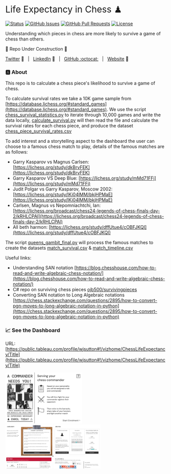 <h1 style="font-weight:normal"> 
  Life Expectancy in Chess ♟
</h1>

[![Status](https://img.shields.io/badge/status-active-success.svg)]() [![GitHub Issues](https://img.shields.io/github/issues/wjsutton/life_expectancy_in_chess.svg)](https://github.com/wjsutton/life_expectancy_in_chess/issues) [![GitHub Pull Requests](https://img.shields.io/github/issues-pr/wjsutton/life_expectancy_in_chess.svg)](https://github.com/wjsutton/life_expectancy_in_chess/pulls) [![License](https://img.shields.io/badge/license-MIT-blue.svg)](/LICENSE)

Understanding which pieces in chess are more likely to survive a game of chess than others.

:construction: Repo Under Construction :construction: 

[Twitter][Twitter] :speech_balloon:&nbsp;&nbsp;&nbsp;|&nbsp;&nbsp;&nbsp;[LinkedIn][LinkedIn] :necktie:&nbsp;&nbsp;&nbsp;|&nbsp;&nbsp;&nbsp;[GitHub :octocat:][GitHub]&nbsp;&nbsp;&nbsp;|&nbsp;&nbsp;&nbsp;[Website][Website] :link:

<!--/div-->

<!--
Quick Link 
-->

[Twitter]:https://twitter.com/WJSutton12
[LinkedIn]:https://www.linkedin.com/in/will-sutton-14711627/
[GitHub]:https://github.com/wjsutton
[Website]:https://wjsutton.github.io/

### :a: About

This repo is to calculate a chess piece's likelihood to survive a game of chess.

To calculate survival rates we take a 10K game sample from [https://database.lichess.org/#standard_games](https://database.lichess.org/#standard_games). We use the script [chess_survival_statistics.py](https://github.com/wjsutton/life_expectancy_in_chess/blob/main/chess_survival_statistics.py) to iterate through 10,000 games and write the data locally, [calculate_survival.py](https://github.com/wjsutton/life_expectancy_in_chess/blob/main/calculate_survival.py) will then read the file and calculate the survival rates for each chess piece, and produce the dataset [chess_piece_survival_rates.csv](https://github.com/wjsutton/life_expectancy_in_chess/blob/main/data/chess_piece_survival_rates.csv)

To add interest and a storytelling aspect to the dashboard the user can choose to a famous chess match to play, details of the famous matches are as follows:

- Garry Kasparov vs Magnus Carlsen: [https://lichess.org/study/dkBrvFEK](https://lichess.org/study/dkBrvFEK)
- Garry Kasparov VS Deep Blue: [https://lichess.org/study/mMd71FFj](https://lichess.org/study/mMd71FFj)
- Judit Polgar vs Garry Kasparov, Moscow 2002: [https://lichess.org/study/IKi04lMM/bkjHPMaE](https://lichess.org/study/IKi04lMM/bkjHPMaE)
- Carlsen, Magnus vs 	Nepomniachtchi, Ian: [https://lichess.org/broadcast/chess24-legends-of-chess-finals-day-2/kRHLCPAl](https://lichess.org/broadcast/chess24-legends-of-chess-finals-day-2/kRHLCPAl)
- All beth harmon: [https://lichess.org/study/dffUtue4/cOBFJKQI](https://lichess.org/study/dffUtue4/cOBFJKQI)

The script [queens_gambit_final.py](https://github.com/wjsutton/life_expectancy_in_chess/blob/main/queens_gambit_final.py) will process the famous matches to create the datasets [match_survival.csv](https://github.com/wjsutton/life_expectancy_in_chess/blob/main/data/match_survival.csv) & [match_timeline.csv](https://github.com/wjsutton/life_expectancy_in_chess/blob/main/data/match_timeline.csv)

Useful links:
- Understanding SAN notation [https://blog.chesshouse.com/how-to-read-and-write-algebraic-chess-notation/](https://blog.chesshouse.com/how-to-read-and-write-algebraic-chess-notation/)
- C# repo on surviving chess pieces [ojb500/survivingpieces](https://github.com/ojb500/survivingpieces)
- Converting SAN notation to Long Algebraic notations [https://chess.stackexchange.com/questions/2895/how-to-convert-pgn-moves-to-long-algebraic-notation-in-python](https://chess.stackexchange.com/questions/2895/how-to-convert-pgn-moves-to-long-algebraic-notation-in-python)

### 📈 See the Dashboard 

URL: [https://public.tableau.com/profile/wjsutton#!/vizhome/ChessLifeExpectancy/Title](https://public.tableau.com/profile/wjsutton#!/vizhome/ChessLifeExpectancy/Title)

<div style="width: 300px; height:300px; overflow: hidden;margin: 0 10px 0 0">
<a href="https://public.tableau.com/profile/wjsutton#!/vizhome/ChessLifeExpectancy/Title">
<img src='https://raw.githubusercontent.com/wjsutton/life_expectancy_in_chess/main/dashboard_images/Title.png' width="80%">
  <img src='https://raw.githubusercontent.com/wjsutton/life_expectancy_in_chess/main/dashboard_images/Enrolment.png' width="49%">
  <img src='https://raw.githubusercontent.com/wjsutton/life_expectancy_in_chess/main/dashboard_images/Selection.png' width="49%">
  <img src='https://raw.githubusercontent.com/wjsutton/life_expectancy_in_chess/main/dashboard_images/Result.png' width="49%">
  <img src='https://raw.githubusercontent.com/wjsutton/life_expectancy_in_chess/main/dashboard_images/Barracks.png' width="49%">
</a>
</div>


